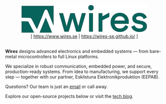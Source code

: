 <div align="center">
<a href="https://www.wires.se/"><img src="play.svg" width="400px"></a><br />
[ <a href="https://www.wires.se/">https://www.wires.se</a> | <a href="https://wires-se.github.io/">https://wires-se.github.io/</a> ]
</div>
<br />

**Wires** designs advanced electronics and embedded systems — from
bare-metal microcontrollers to full Linux platforms.

We specialize in robust communication, embedded power, and secure,
production-ready systems. From idea to manufacturing, we support every
step — together with our partner, Eskilstuna Elektronikproduktion
(EEPAB).

Questions?  Our team is just an [email][1] or call away.

Explore our open-source projects below or visit the [tech blog][2].

[1]: mailto:contact@wires.se
[2]: https://wires-se.github.io/
